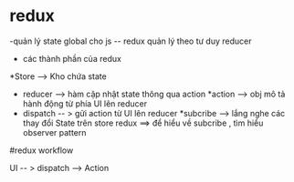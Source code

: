 # redux

-quản lý state global cho js
-- redux quản lý theo tư duy reducer

- các thành phần của redux

\*Store --> Kho chứa state

- reducer --> hàm cập nhật state thông qua action
  \*action --> obj mô tả hành động từ phía UI lên reducer
- dispatch -- > gửi action từ UI lên reducer
  \*subcribe --> lắng nghe các thay đổi State trên store redux
  ==> để hiểu về subcribe , tìm hiểu observer pattern

#redux workflow

UI -- > dispatch --> Action
